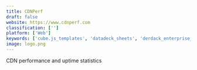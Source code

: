 ```yaml
---
title: CDNPerf
draft: false 
website: https://www.cdnperf.com
classification: ['']
platform: ['Web']
keywords: ['cube.js_templates', 'datadeck_sheets', 'derdack_enterprise_alert', 'google_analytics_360_suite', 'microsoft_clarity', 'mondaymetrics', 'needl_analytics', 'one_metric', 'paveai', 'picnic_metrics', 'quill_engage', 'statsbot', 'utm.io', 'visitors', 'webdash', 'mlytics']
image: logo.png
---
```

CDN performance and uptime statistics